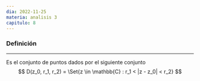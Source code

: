 ```yaml
---
dia: 2022-11-25
materia: analisis 3
capitulo: 8
---
```

### Definición
---
Es el conjunto de puntos dados por el siguiente conjunto $$ D(z_0, r_1, r_2) = \Set{z \in \mathbb{C} : r_1 < |z - z_0| < r_2} $$